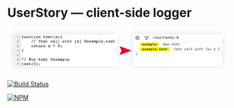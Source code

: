 UserStory — client-side logger
==============================

![](example/example.png?raw=true)

[![Build Status](https://secure.travis-ci.org/piumosso/UserStory.png)](http://travis-ci.org/piumosso/UserStory)

[![NPM](https://nodei.co/npm/user-story.png?mini=true)](https://nodei.co/npm/user-story/)
